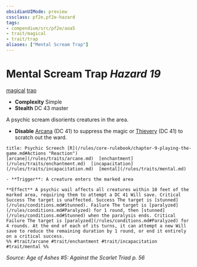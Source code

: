 ```yaml
---
obsidianUIMode: preview
cssclass: pf2e,pf2e-hazard
tags:
- compendium/src/pf2e/aoa5
- trait/magical
- trait/trap
aliases: ["Mental Scream Trap"]
---
```

# Mental Scream Trap *Hazard 19*  
[magical](/rules/traits/magical.md)  [trap](/rules/traits/trap.md)  

- **Complexity** Simple
- **Stealth** DC 43 master  

A psychic scream disorients creatures in the area.

- **Disable** [Arcana](/compendium/skills.md#Arcana) (DC 41) to suppress the magic or [Thievery](/compendium/skills.md#Thievery) (DC 41) to scratch out the ward.  
     
```ad-embed-ability
title: Psychic Screech [R](/rules/core-rulebook/chapter-9-playing-the-game.md#Actions "Reaction")
[arcane](/rules/traits/arcane.md)  [enchantment](/rules/traits/enchantment.md)  [incapacitation](/rules/traits/incapacitation.md)  [mental](/rules/traits/mental.md)  

- **Trigger**: A creature enters the marked area

**Effect** A psychic wail affects all creatures within 10 feet of the marked area, requiring them to attempt a DC 41 Will save. Critical Success The target is unaffected. Success The target is [stunned](/rules/conditions.md#Stunned). Failure The target is [paralyzed](/rules/conditions.md#Paralyzed) for 1 round, then [stunned](/rules/conditions.md#Stunned) when the paralysis ends. Critical Failure The target is [paralyzed](/rules/conditions.md#Paralyzed) for 4 rounds. At the end of each of its turns, it can attempt a new Will save to reduce the remaining duration by 1 round, or end it entirely on a critical success.  
%% #trait/arcane #trait/enchantment #trait/incapacitation #trait/mental %%
```

*Source: Age of Ashes #5: Against the Scarlet Triad p. 56*